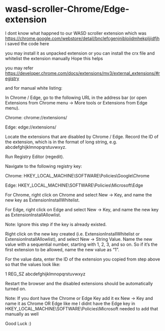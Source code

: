 # wasd-scroller-Chrome/Edge-extension

I dont know what happned to our WASD scroller extension which was https://chrome.google.com/webstore/detail/bnclefcgenjnibloiidmhekpljjidfjh i saved the code here

you may install it as unpacked extension or you can install the crx file and whitelist the extension manually Hope this helps 

you may refer https://developer.chrome.com/docs/extensions/mv3/external_extensions/#registry 

and for manual white listing:

In Chrome / Edge, go to the following URL in the address bar (or open Extensions from Chrome menu -> More tools or Extensions from Edge menu).

Chrome: chrome://extensions/

Edge: edge://extensions/

Locate the extensions that are disabled by Chrome / Edge. Record the ID of the extension, which is in the format of long string, e.g. abcdefghijklmnopqrstuvwxyz.

Run Registry Editor (regedit).

Navigate to the following registry key:

Chrome: HKEY_LOCAL_MACHINE\SOFTWARE\Policies\Google\Chrome

Edge: HKEY_LOCAL_MACHINE\SOFTWARE\Policies\Microsoft\Edge

For Chrome, right click on Chrome and select New -> Key, and name the new key as ExtensionInstallWhitelist.

For Edge, right click on Edge and select New -> Key, and name the new key as ExtensionInstallAllowlist.

Note: Ignore this step if the key is already existed.

Right click on the new key created (i.e. ExtensionInstallWhitelist or ExtensionInstallAllowlist), and select New -> String Value. Name the new value with a sequential number, starting with 1, 2, 3, and so on. So if it’s the first extension to be allowed, name the new value as “1”.

For the value data, enter the ID of the extension you copied from step above so that the values look like:

1 REG_SZ abcdefghijklmnopqrstuvwxyz

Restart the browser and the disabled extensions should be automatically turned on.

Note: If you dont have the Chrome or Edge Key add it ex New -> Key and name it as Chrome  OR  Edge
like me I didnt have the Edge key in HKEY_LOCAL_MACHINE\SOFTWARE\Policies\Microsoft needed to add that manually as well 

Good Luck :)
